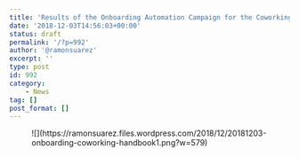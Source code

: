 ```yaml
---
title: 'Results of the Onboarding Automation Campaign for the Coworking Handbook'
date: '2018-12-03T14:56:03+00:00'
status: draft
permalink: '/?p=992'
author: '@ramonsuarez'
excerpt: ''
type: post
id: 992
category:
    - News
tag: []
post_format: []
---
```

<figure class="wp-block-image is-resized">![](https://ramonsuarez.files.wordpress.com/2018/12/20181203-onboarding-coworking-handbook1.png?w=579)
